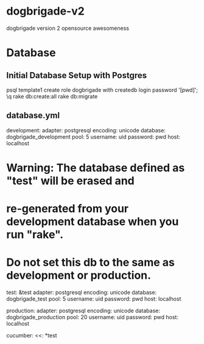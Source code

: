 dogbrigade-v2
=============

dogbrigade version 2 opensource awesomeness

# Database
## Initial Database Setup with Postgres
psql template1
create role dogbrigade with createdb login password '[pwd]';
\q
rake db:create:all
rake db:migrate

## database.yml
development:
  adapter: postgresql
  encoding: unicode
  database: dogbrigade_development
  pool: 5
  username: uid
  password: pwd
  host: localhost

# Warning: The database defined as "test" will be erased and
# re-generated from your development database when you run "rake".
# Do not set this db to the same as development or production.
test: &test
  adapter: postgresql
  encoding: unicode
  database: dogbrigade_test
  pool: 5
  username: uid
  password: pwd
  host: localhost

production:
  adapter: postgresql
  encoding: unicode
  database: dogbrigade_production
  pool: 20
  username: uid
  password: pwd
  host: localhost

cucumber:
  <<: *test